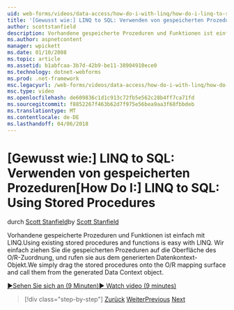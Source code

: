 ```yaml
---
uid: web-forms/videos/data-access/how-do-i-with-linq/how-do-i-linq-to-sql-using-stored-procedures
title: '[Gewusst wie:] LINQ to SQL: Verwenden von gespeicherten Prozeduren | Microsoft Docs'
author: scottstanfield
description: Vorhandene gespeicherte Prozeduren und Funktionen ist einfach mit LINQ. Wir einfach ziehen Sie die gespeicherten Prozeduren auf die Oberfläche des O/R-Zuordnung, und rufen Sie sie aus der ge...
ms.author: aspnetcontent
manager: wpickett
ms.date: 01/10/2008
ms.topic: article
ms.assetid: b1abfcaa-3b7d-42b9-be11-38904910ece0
ms.technology: dotnet-webforms
ms.prod: .net-framework
msc.legacyurl: /web-forms/videos/data-access/how-do-i-with-linq/how-do-i-linq-to-sql-using-stored-procedures
msc.type: video
ms.openlocfilehash: de609836c1d1c913c72fb5e562c28b4ff7ca71fd
ms.sourcegitcommit: f8852267f463b62d7f975e56bea9aa3f68fbbdeb
ms.translationtype: MT
ms.contentlocale: de-DE
ms.lasthandoff: 04/06/2018
---
```

<a name="how-do-i-linq-to-sql-using-stored-procedures"></a><span data-ttu-id="58528-104">[Gewusst wie:] LINQ to SQL: Verwenden von gespeicherten Prozeduren</span><span class="sxs-lookup"><span data-stu-id="58528-104">[How Do I:] LINQ to SQL: Using Stored Procedures</span></span>
====================
<span data-ttu-id="58528-105">durch [Scott Stanfield](https://github.com/scottstanfield)</span><span class="sxs-lookup"><span data-stu-id="58528-105">by [Scott Stanfield](https://github.com/scottstanfield)</span></span>

<span data-ttu-id="58528-106">Vorhandene gespeicherte Prozeduren und Funktionen ist einfach mit LINQ.</span><span class="sxs-lookup"><span data-stu-id="58528-106">Using existing stored procedures and functions is easy with LINQ.</span></span> <span data-ttu-id="58528-107">Wir einfach ziehen Sie die gespeicherten Prozeduren auf die Oberfläche des O/R-Zuordnung, und rufen sie aus dem generierten Datenkontext-Objekt.</span><span class="sxs-lookup"><span data-stu-id="58528-107">We simply drag the stored procedures onto the O/R mapping surface and call them from the generated Data Context object.</span></span>

[<span data-ttu-id="58528-108">&#9654;Sehen Sie sich an (9 Minuten)</span><span class="sxs-lookup"><span data-stu-id="58528-108">&#9654; Watch video (9 minutes)</span></span>](https://channel9.msdn.com/Blogs/ASP-NET-Site-Videos/how-do-i-linq-to-sql-using-stored-procedures)

> [!div class="step-by-step"]
> <span data-ttu-id="58528-109">[Zurück](how-do-i-linq-to-sql-custom-linqdatasource.md)
> [Weiter](how-do-i-linq-to-sql-updating-with-stored-procedures.md)</span><span class="sxs-lookup"><span data-stu-id="58528-109">[Previous](how-do-i-linq-to-sql-custom-linqdatasource.md)
[Next](how-do-i-linq-to-sql-updating-with-stored-procedures.md)</span></span>
